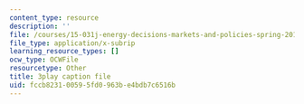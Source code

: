```yaml
---
content_type: resource
description: ''
file: /courses/15-031j-energy-decisions-markets-and-policies-spring-2012/fccb823100595fd0963be4bdb7c6516b_mKmMDYGO3-Y.vtt
file_type: application/x-subrip
learning_resource_types: []
ocw_type: OCWFile
resourcetype: Other
title: 3play caption file
uid: fccb8231-0059-5fd0-963b-e4bdb7c6516b
---
```

